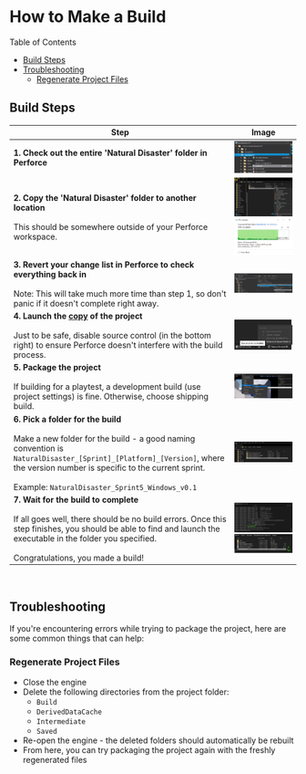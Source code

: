 # How to Make a Build

Table of Contents

- [Build Steps](#build-steps)
- [Troubleshooting](#troubleshooting)
  - [Regenerate Project Files](#regenerate-project-files)



## Build Steps

| Step                                                         | Image                                                        |
| ------------------------------------------------------------ | ------------------------------------------------------------ |
| **1. Check out the entire 'Natural Disaster' folder in Perforce** | ![](./images/Step1_Checkout.png)                             |
| **2. Copy the 'Natural Disaster' folder to another location**<br /><br />This should be somewhere outside of your Perforce workspace. | ![](HowToBuild.assets/Step2a_Copy.png)<br />![](./images/Step2b_Paste.png) |
| **3. Revert your change list in Perforce to check everything back in**<br /><br />Note: This will take much more time than step 1, so don't panic if it doesn't complete right away. | ![](./images/Step3_Revert.png)                               |
| **4. Launch the <u>copy</u> of the project**<br /><br />Just to be safe, disable source control (in the bottom right) to ensure Perforce doesn't interfere with the build process. | ![](./images/Step4_SourceControl.png)                        |
| **5. Package the project**<br /><br />If building for a playtest, a development build (use project settings) is fine. Otherwise, choose shipping build. | ![](./images/Step5_Package.png)                              |
| **6. Pick a folder for the build**<br /><br />Make a new folder for the build - a good naming convention is `NaturalDisaster_[Sprint]_[Platform]_[Version]`, where the version number is specific to the current sprint. <br /><br />Example: `NaturalDisaster_Sprint5_Windows_v0.1` | ![](./images/Step6_Folder.png)                               |
| **7. Wait for the build to complete**<br /><br />If all goes well, there should be no build errors. Once this step finishes, you should be able to find and launch the executable in the folder you specified.<br /><br />Congratulations, you made a build! | ![](HowToBuild.assets/Step7_BuildSuccessful.png)<br />![](./images/Step7_Exe.png) |

<br>



## Troubleshooting

If you're encountering errors while trying to package the project, here are some common things that can help:



### Regenerate Project Files

- Close the engine
- Delete the following directories from the project folder:
  - `Build`
  - `DerivedDataCache`
  - `Intermediate`
  - `Saved`
- Re-open the engine - the deleted folders should automatically be rebuilt
- From here, you can try packaging the project again with the freshly regenerated files



